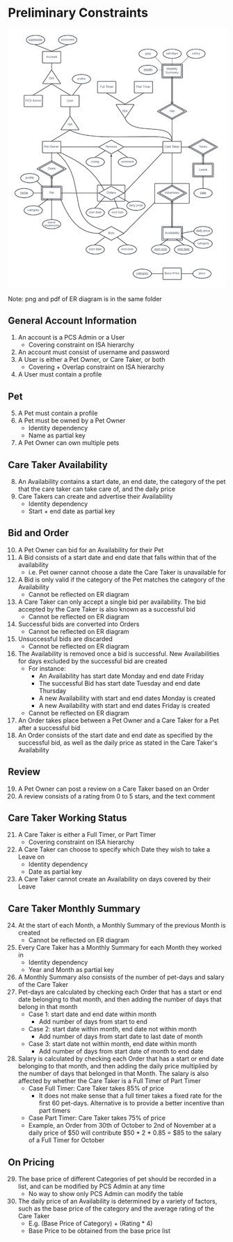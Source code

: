 # Preliminary Constraints

![](Preliminary_ER_Diagram.png)

Note: png and pdf of ER diagram is in the same folder

## General Account Information

1. An account is a PCS Admin or a User 
    - Covering constraint on ISA hierarchy
2. An account must consist of username and password
3. A User is either a Pet Owner, or Care Taker, or both
    - Covering + Overlap constraint on ISA hierarchy
4. A User must contain a profile

## Pet

5. A Pet must contain a profile
6. A Pet must be owned by a Pet Owner
    - Identity dependency
    - Name as partial key
7. A Pet Owner can own multiple pets

## Care Taker Availability

8. An Availability contains a start date, an end date, the category of the pet that the care taker can take care of, and the daily price
9. Care Takers can create and advertise their Availability 
    - Identity dependency
    - Start + end date as partial key

## Bid and Order

10. A Pet Owner can bid for an Availability for their Pet
11. A Bid consists of a start date and end date that falls within that of the availability 
    - i.e. Pet owner cannot choose a date the Care Taker is unavailable for
12. A Bid is only valid if the category of the Pet matches the category of the Availability
    - Cannot be reflected on ER diagram
13. A Care Taker can only accept a single bid per availability. The bid accepted by the Care Taker is also known as a successful bid
    - Cannot be reflected on ER diagram
14. Successful bids are converted into Orders
    - Cannot be reflected on ER diagram
15. Unsuccessful bids are discarded
    - Cannot be reflected on ER diagram
16. The Availability is removed once a bid is successful. New Availabilities for days excluded by the successful bid are created
    - For instance:
      - An Availability has start date Monday and end date Friday
      - The successful Bid has start date Tuesday and end date Thursday
      - A new Availability with start and end dates Monday is created
      - A new Availability with start and end dates Friday is created
    - Cannot be reflected on ER diagram
17. An Order takes place between a Pet Owner and a Care Taker for a Pet after a successful bid 
18. An Order consists of the start date and end date as specified by the successful bid, as well as the daily price as stated in the Care Taker's Availability

## Review

19. A Pet Owner can post a review on a Care Taker based on an Order
20. A review consists of a rating from 0 to 5 stars, and the text comment

## Care Taker Working Status

21. A Care Taker is either a Full Timer, or Part Timer
    - Covering constraint on ISA hierarchy
22. A Care Taker can choose to specify which Date they wish to take a Leave on
    - Identity dependency
    - Date as partial key
23. A Care Taker cannot create an Availability on days covered by their Leave


## Care Taker Monthly Summary

24. At the start of each Month, a Monthly Summary of the previous Month is created
    - Cannot be reflected on ER diagram
25. Every Care Taker has a Monthly Summary for each Month they worked in
    - Identity dependency
    - Year and Month as partial key
26. A Monthly Summary also consists of the number of pet-days and salary of the Care Taker
27. Pet-days are calculated by checking each Order that has a start or end date belonging to that month, and then adding the number of days that belong in that month
    - Case 1: start date and end date within month
      - Add number of days from start to end
    - Case 2: start date within month, end date not within month
      - Add number of days from start date to last date of month
    - Case 3: start date not within month, end date within month
      - Add number of days from start date of month to end date
28. Salary is calculated by checking each Order that has a start or end date belonging to that month, and then adding the daily price multiplied by the number of days that belonged in that Month. The salary is also affected by whether the Care Taker is a Full Timer of Part Timer
    - Case Full Timer: Care Taker takes 85% of price
      - It does not make sense that a full timer takes a fixed rate for the first 60 pet-days. Alternative is to provide a better incentive than part timers
    - Case Part Timer: Care Taker takes 75% of price
    - Example, an Order from 30th of October to 2nd of November at a daily price of $50 will contribute $50 * 2 * 0.85 = $85 to the salary of a Full Timer for October 

## On Pricing

29. The base price of different Categories of pet should be recorded in a list, and can be modified by PCS Admin at any time
    - No way to show only PCS Admin can modify the table
30. The daily price of an Availability is determined by a variety of factors, such as the base price of the category and the average rating of the Care Taker
    - E.g. (Base Price of Category) + (Rating * 4)
    - Base Price to be obtained from the base price list
